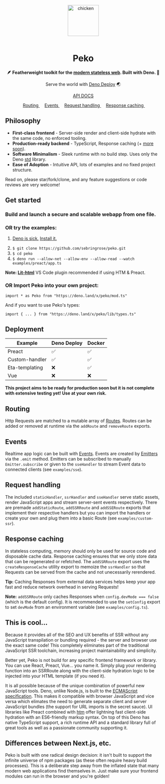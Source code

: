 <p align="center">
    <img 
        height="100px"
        width="100px"
        style="margin: 1rem auto;"
        src="https://raw.githubusercontent.com/sebringrose/peko/main/examples/preact/src/assets/twemoji_chicken.svg" alt="chicken" 
    />
</p>
<h1 align="center">Peko</h1>
<p align="center"><strong>
    🪶 Featherweight toolkit for the <a href="https://tinyclouds.org/javascript_containers">modern stateless web</a>. Built with Deno. 🦕 
</strong></p>

<p align="center">
    Serve the world with <a href="https://deno.com/deploy">Deno Deploy</a> 🌏
</p> 

<p align="center">
    <a href="https://doc.deno.land/https://deno.land/x/peko/mod.ts">
        API DOCS
    </a>
</p>

<p align="center">
    <span>
        &nbsp;
        <a href="#routing">
            Routing
        </a>
        &nbsp;
    </span>
    <span>
        &nbsp;
        <a href="#events">
            Events
        </a>
        &nbsp;
    </span>
    <span>
        &nbsp;
        <a href="#request-handling">
            Request handling
        </a>
        &nbsp;
    </span>
    <span>
        &nbsp;
        <a href="#response-caching">
            Response caching
        </a>
        &nbsp;
    </span>
</p>

<h2>Philosophy</h2>
<ul>
    <li>
        <strong>First-class frontend</strong> - Server-side render and client-side hydrate with the same code, no enforced tooling. 
    </li>
    <li>
        <strong>Production-ready backend</strong> - TypeScript, Response caching (+ <a href="https://github.com/sebringrose/peko/issues">more soon</a>).
    </li>
    <li>
        <strong>Software Minimalism</strong> - Sleek runtime with no build step. Uses only the Deno <a href="https://deno.land/std">std</a> library.
    </li>
    <li>
        <strong>Ease of Adoption</strong> - Intuitive API, lots of examples and no fixed project structure.
    </li>
</ul>
<p>
    Read on, please star/fork/clone, and any feature suggestions or code reviews are very welcome!
</p>

<h2>Get started</h2>
<h3>Build and launch a secure and scalable webapp from one file.</h3>

<h3>OR try the examples:</h3>
<ol>
    <li>
        <p><a href="#cool">Deno is sick.</a> <a href="https://deno.land/manual/getting_started/installation">Install it.</a></p>
    </li>
    <li>
        <code>$ git clone https://github.com/sebringrose/peko.git</code>
    </li>
    <li>
        <code>$ cd peko</code>
    </li>
    <li>
        <code>$ deno run --allow-net --allow-env --allow-read --watch examples/preact/app.ts</code>
    </li>
</ol>
<p>
    <strong>Note: <a href="https://marketplace.visualstudio.com/items?itemName=bierner.lit-html">Lit-html</a></strong> VS Code plugin recommended if using HTM & Preact.
</p>

<h3>OR Import Peko into your own project:</h3>
<p><code>import * as Peko from "https://deno.land/x/peko/mod.ts"</code></p>
<p>And if you want to use Peko's types:</p>
<p><code>import { ... } from "https://deno.land/x/peko/lib/types.ts"</code></p>

<h2>Deployment</h2>

| Example        | Deno Deploy | Docker |
|   ---          |     ---     |   ---  |
| Preact         |     ✅      |    ✅   |
| Custom-handler |     ✅      |    ✅   |
| Eta-templating |     ❌      |    ✅   |
| Vue            |     ❌      |    ❌   |

<p>
    <strong>This project aims to be ready for production soon but it is not complete with extensive testing yet! Use at your own risk.</strong>
</p>

<h2 id="#routing">Routing</h2>
<p>
    Http Requests are matched to a mutable array of <a href="https://doc.deno.land/https://deno.land/x/peko/lib/server.ts/~/Route">Routes</a>. Routes can be added or removed at runtime via the <code>addRoute</code> and <code>removeRoute</code> exports.
</p>

<h2 id="#events">Events</h2>
<p>
    Realtime app logic can be built with <a href="https://doc.deno.land/https://deno.land/x/peko/lib/utils/emitter.ts/~/Event">Events</a>. Events are created by <a href="https://doc.deno.land/https://deno.land/x/peko/lib/utils/emitter.ts/~/Emitter">Emitters</a> via the <code>.emit</code> method. Emitters can be subscribed to manually <code>Emitter.subscribe</code> or given to the <code>sseHandler</code> to stream Event data to connected clients (see <code>examples/sse</code>).
</p>

<h2 id="request-handling">Request handling</h2>
<p>
    The included <code>staticHandler</code>, <code>ssrHandler</code> and <code>sseHandler</code> serve static assets, render JavaScript apps and stream server-sent events respectively. There are premade <code>addStaticRoute</code>, <code>addSSRRoute</code> and <code>addSSERoute</code> exports that implement their respective handlers but you can import the handlers or create your own and plug them into a basic Route (see <code>examples/custom-ssr</code>).
</p>

<h2 id="response-caching">Response caching</h2>
<p>
    In stateless computing, memory should only be used for source code and disposable cache data. Response caching ensures that we only store data that can be regenerated or refetched. The <code>addSSRRoute</code> export uses the <code>createResponseCache</code> utility export to memoize the <code>ssrHandler</code> so that Requests can be served from the cache and not unecessarily rerendered.
</p>
<p>
    <strong>Tip:</strong> Caching Responses from external data services helps keep your app fast and reduce network overhead in serving Requests!
</p>
<p>
    <strong>Note:</strong> <code>addSSRRoute</code> only caches Responses when <code>config.devMode === false</code> (which is the default config). It is recommended to use the <code>setConfig</code> export to set <code>devMode</code> from an environment variable (see <code>examples/config.ts</code>).
</p>

<h2 id="cool">This is cool...</h2>
<p>
    Because it provides all of the SEO and UX benefits of SSR without any JavaScript transpilation or bundling required - the server and browser use the exact same code! This completely eliminates part of the traditional JavaScript SSR toolchain, increasing project maintainability and simplicity.
</p>
<p>
    Better yet, Peko is not build for any specific frontend framework or library. You can use React, Preact, Vue... you name it. Simply plug your rendering function into an SSRRoute along with the client-side hydration logic to be injected into your HTML template (if you need it).
</p>
<p>
    It is all possible because of the unique combination of powerful new JavaScript tools. Deno, unlike Node.js, is built to the <a href="https://tc39.es/">ECMAScript specification</a>. This makes it compatible with browser JavaScript and vice versa which elimates the need to generate separate client and server JavaScript bundles (the support for URL imports is the secret sauce). UI libraries like Preact combined with <a href="https://github.com/developit/htm">htm</a> offer lightning fast client-side hydration with an ES6-friendly markup syntax. On top of this Deno has native TypeScript support, a rich runtime API and a standard library full of great tools as well as a passionate community supporting it.
</p>

<h2>Differences between Next.js, etc.</h2>
<p>
    Peko is built with one radical design decision: it isn't built to support the infinite universe of npm packages (as these often require heavy build processes). This is a deliberate step away from the inflated state that many modern web applications find themselves in. Just make sure your frontend modules can run in the browser and you're golden!
</p>
